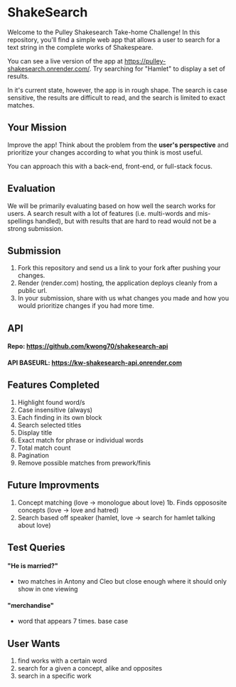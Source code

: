 # ShakeSearch

Welcome to the Pulley Shakesearch Take-home Challenge! In this repository,
you'll find a simple web app that allows a user to search for a text string in
the complete works of Shakespeare.

You can see a live version of the app at
https://pulley-shakesearch.onrender.com/. Try searching for "Hamlet" to display
a set of results.

In it's current state, however, the app is in rough shape. The search is
case sensitive, the results are difficult to read, and the search is limited to
exact matches.

## Your Mission

Improve the app! Think about the problem from the **user's perspective**
and prioritize your changes according to what you think is most useful.

You can approach this with a back-end, front-end, or full-stack focus.

## Evaluation

We will be primarily evaluating based on how well the search works for users. A search result with a lot of features (i.e. multi-words and mis-spellings handled), but with results that are hard to read would not be a strong submission.

## Submission

1. Fork this repository and send us a link to your fork after pushing your changes.
2. Render (render.com) hosting, the application deploys cleanly from a public url.
3. In your submission, share with us what changes you made and how you would prioritize changes if you had more time.

## API  
#### Repo: https://github.com/kwong70/shakesearch-api
#### API BASEURL: https://kw-shakesearch-api.onrender.com

## Features Completed 
1. Highlight found word/s 
2. Case insensitive (always)
3. Each finding in its own block 
4. Search selected titles
5. Display title
6. Exact match for phrase or individual words
7. Total match count 
8. Pagination 
9. Remove possible matches from prework/finis

## Future Improvments 
1. Concept matching (love -> monologue about love)
1b. Finds oppososite concepts (love -> love and hatred)
2. Search based off speaker (hamlet, love -> search for hamlet talking about love)

## Test Queries 
#### "He is married?" 
- two matches in Antony and Cleo but close enough where it should only show in one viewing

#### "merchandise" 
- word that appears 7 times. base case

## User Wants 
1. find works with a certain word
2. search for a given a concept, alike and opposites 
3. search in a specific work 